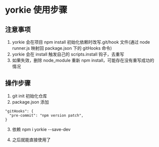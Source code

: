 # yorkie 使用步骤

## 注意事项

1.  yorkie 会在项目 npm install 初始化依赖时改写.git/hook 文件(通过 node runner.js 映射回 package.json 下的 gitHooks 命令)
2.  yorkie 会在 install 触发自己的 scripts.install 钩子，去重写
3.  如果失效，删除 node_module 重新 npm install，可能存在没有重写成功的情况

## 操作步骤

1. git init 初始化仓库
2. package.json 添加

```
"gitHooks": {
  "pre-commit": "npm version patch",
}
```

3. 依赖 npm i yorkie --save-dev

4. 之后就能直接使用了
